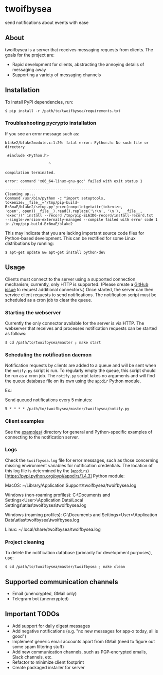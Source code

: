 # twoifbysea
send notifications about events with ease

## About

twoifbysea is a server that receives messaging requests from clients. The goals for the project are:
* Rapid development for clients, abstracting the annoying details of messaging away
* Supporting a variety of messaging channels

## Installation

To install PyPI dependencies, run:

    $ pip install -r /path/to/twoifbysea/requirements.txt

### Troubleshooting pycrypto installation

If you see an error message such as:

```
blake2/blake2module.c:1:20: fatal error: Python.h: No such file or directory

 #include <Python.h>

                    ^

compilation terminated.

error: command 'x86_64-linux-gnu-gcc' failed with exit status 1

----------------------------------------
Cleaning up...
Command /usr/bin/python -c "import setuptools,
tokenize;__file__='/tmp/pip-build-Br8maE/blake2/setup.py';exec(compile(getattr(tokenize,
'open', open)(__file__).read().replace('\r\n', '\n'), __file__,
'exec'))" install --record /tmp/pip-EL6ID6-record/install-record.txt
--single-version-externally-managed --compile failed with error code 1
in /tmp/pip-build-Br8maE/blake2
```

This may indicate that you are lacking important source code files for Python-based development. This can be rectified for some Linux distributions by running:

    $ apt-get update && apt-get install python-dev

## Usage

Clients must connect to the server using a supported connection mechanism; currently, only HTTP is supported. (Please create a [GitHub issue](https://github.com/kristovatlas/twoifbysea/issues) to request additional connectors.) Once started, the server can then service client requests to send notifications. The notification script must be scheduled as a cron job to clear the queue.

### Starting the webserver

Currently the only connector available for the server is via HTTP. The webserver that receives and processes notification requests can be started as follows:

    $ cd /path/to/twoifbysea/master ; make start

### Scheduling the notification daemon

Notification requests by clients are added to a queue and will be sent when the `notify.py` script is run. To regularly empty the queue, this script should be run as a cron job. The `notify.py` script takes no arguments and will find the queue database file on its own using the `appdir` Python module.

Ex.:

Send queued notifications every 5 minutes:
```
5 * * * * /path/to/twoifbysea/master/twoifbysea/notify.py
```

### Client examples

See the [examples/](examples/) directory for general and Python-specific examples of connecting to the notification server.

### Logs

Check the `twoifbysea.log` file for error messages, such as those concerning missing environment variables for notification credentials. The location of this log file is determined by the (`appdirs`)[https://pypi.python.org/pypi/appdirs/1.4.3] Python module:

MacOS:
    ~/Library/Application Support/twoifbysea/twoifbysea.log

Windows (non-roaming profiles):
    C:\Documents and Settings\<User>\Application Data\Local Settings\atlas\twoifbysea\twoifbysea.log

Windows (roaming profiles):
    C:\Documents and Settings\<User>\Application Data\atlas\twoifbysea\twoifbysea.log

Linux:
    ~/.local/share/twoifbysea/twoifbysea.log

### Project cleaning

To delete the notification database (primarily for development purposes), use:

    $ cd /path/to/twoifbysea/master/twoifbysea ; make clean

## Supported communication channels

* Email (unencrypted, GMail only)
* Telegram bot (unencrypted)

## Important TODOs

* Add support for daily digest messages
* Add negative notifications (e.g. "no new messages for app-x today, all is good")
* Implement generic email accounts apart from GMail (need to figure out some spam filtering stuff)
* Add new communication channels, such as PGP-encrypted emails, Slack channels, etc.
* Refactor to minimize client footprint
* Create packaged installer for server
